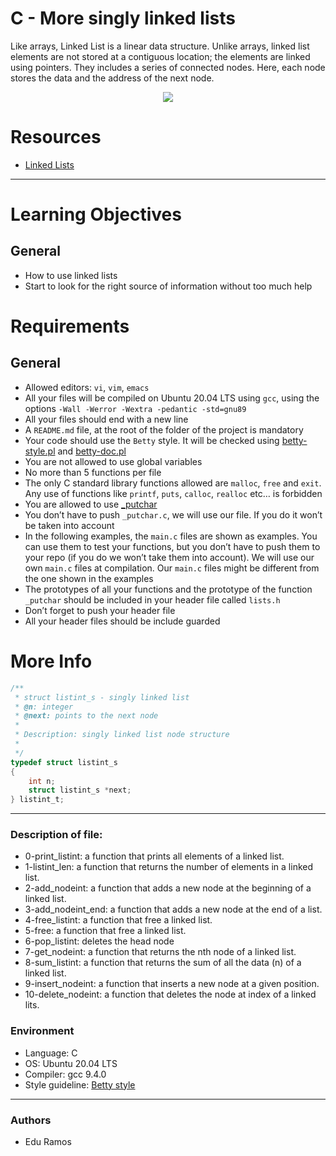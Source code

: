 # C - More singly linked lists
Like arrays, Linked List is a linear data structure. Unlike arrays, linked list elements are not stored at a contiguous location; the elements are linked using pointers. They includes a series of connected nodes. Here, each node stores the data and the address of the next node.

<p align="center"><img src="https://cdn.programiz.com/sites/tutorial2program/files/linked-list-concept.png"></p>

# Resources
- <a href="https://www.youtube.com/watch?v=udapt4FGY20&t=130s" target="_blank"> Linked Lists </a>


---
# Learning Objectives
## General
- How to use linked lists
- Start to look for the right source of information without too much help

# Requirements
## General
- Allowed editors: `vi`, `vim`, `emacs`
- All your files will be compiled on Ubuntu 20.04 LTS using `gcc`, using the options `-Wall -Werror -Wextra -pedantic -std=gnu89`
- All your files should end with a new line
- A `README.md` file, at the root of the folder of the project is mandatory
- Your code should use the `Betty` style. It will be checked using <a href="https://github.com/holbertonschool/Betty/blob/master/betty-style.pl" title="betty-style.pl" target="_blank"> betty-style.pl</a> and <a href="https://github.com/holbertonschool/Betty/blob/master/betty-doc.pl" title="betty-doc.pl" target="_blank">betty-doc.pl</a>
- You are not allowed to use global variables
- No more than 5 functions per file
- The only C standard library functions allowed are `malloc`, `free` and `exit`. Any use of functions like `printf`, `puts`, `calloc`, `realloc` etc… is forbidden
- You are allowed to use <a href="https://github.com/holbertonschool/_putchar.c/blob/master/_putchar.c" title="_putchar" target="_blank">_putchar</a>
- You don’t have to push `_putchar.c`, we will use our file. If you do it won’t be taken into account
- In the following examples, the `main.c` files are shown as examples. You can use them to test your functions, but you don’t have to push them to your repo (if you do we won’t take them into account). We will use our own `main.c` files at compilation. Our `main.c` files might be different from the one shown in the examples
- The prototypes of all your functions and the prototype of the function `_putchar` should be included in your header file called `lists.h`
- Don’t forget to push your header file
- All your header files should be include guarded

# More Info
```c
/**
 * struct listint_s - singly linked list
 * @n: integer
 * @next: points to the next node
 *
 * Description: singly linked list node structure
 * 
 */
typedef struct listint_s
{
    int n;
    struct listint_s *next;
} listint_t;
```
---
### Description of file:
- 0-print_listint: a function that prints all elements of a linked list.
- 1-listint_len: a function that returns the number of elements in a linked list.
- 2-add_nodeint: a function that adds a new node at the beginning of a linked list.
- 3-add_nodeint_end: a function that adds a new node at the end of a list.
- 4-free_listint: a function that free a linked list.
- 5-free: a function that free a linked list.
- 6-pop_listint: deletes the head node
- 7-get_nodeint: a function that returns the nth node of a linked list.
- 8-sum_listint: a function that returns the sum of all the data (n) of a linked list.
- 9-insert_nodeint: a function that inserts a new node at a given position.
- 10-delete_nodeint: a function that deletes the node at index of a linked lits.

### Environment
- Language: C
- OS: Ubuntu 20.04 LTS
- Compiler: gcc 9.4.0
- Style guideline: <a href="https://github.com/holbertonschool/Betty/wiki" target="_blank"> Betty style </a>
---
### Authors
- Edu Ramos
